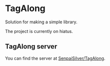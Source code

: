 TagAlong
========

Solution for making a simple library.

The project is currently on hiatus.

## TagAlong server

You can find the server at [SenpaiSilver/TagAlong](https://github.com/SenpaiSilver/TagAlong).
